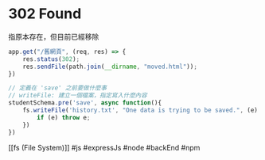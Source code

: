 # 302 Found
指原本存在，但目前已經移除
```js
app.get("/舊網頁", (req, res) => {
	res.status(302);
	res.sendFile(path.join(__dirname, "moved.html"));
})
```
```js
// 定義在 'save' 之前要做什麼事
// writeFile: 建立一個檔案，指定寫入什麼內容
studentSchema.pre('save', async function(){
	fs.writeFile('history.txt', "One data is trying to be saved.", (e) => {
		if (e) throw e;
	})
})
```

[[fs (File System)]]
#js #expressJs #node #backEnd #npm


